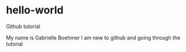 # hello-world
Github tutorial

My name is Gabrielle Boehmer
I am new to github and going through the tutorial
